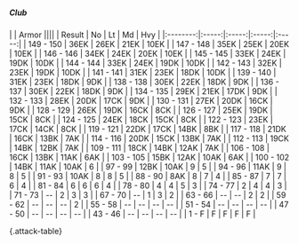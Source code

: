 ##### Club

|      |   Armor   ||||
|   Result   |   No   |   Lt   |   Md   |   Hvy   |
|:--------:|:-----:|:-----:|:-----:|:-----:|
| 149 - 150 | 36EK | 26EK | 21EK | 10EK |
| 147 - 148 | 35EK | 25EK | 20EK | 10EK |
| 146 - 146 | 34EK | 24EK | 20EK | 10EK |
| 145 - 145 | 33EK | 24EK | 19DK | 10DK |
| 144 - 144 | 33EK | 24EK | 19DK | 10DK |
| 142 - 143 | 32EK | 23EK | 19DK | 10DK |
| 141 - 141 | 31EK | 23EK | 18DK | 10DK |
| 139 - 140 | 31EK | 23EK | 18DK | 9DK |
| 138 - 138 | 30EK | 22EK | 18DK | 9DK |
| 136 - 137 | 30EK | 22EK | 18DK | 9DK |
| 134 - 135 | 29EK | 21EK | 17DK | 9DK |
| 132 - 133 | 28EK | 20DK | 17CK | 9DK |
| 130 - 131 | 27EK | 20DK | 16CK | 9DK |
| 128 - 129 | 26EK | 19DK | 16CK | 8CK |
| 126 - 127 | 25EK | 19DK | 15CK | 8CK |
| 124 - 125 | 24EK | 18CK | 15CK | 8CK |
| 122 - 123 | 23EK | 17CK | 14CK | 8CK |
| 119 - 121 | 22DK | 17CK | 14BK | 8BK |
| 117 - 118 | 21DK | 16CK | 13BK | 7AK |
| 114 - 116 | 20DK | 15CK | 13BK | 7AK |
| 112 - 113 | 19CK | 14BK | 12BK | 7AK |
| 109 - 111 | 18CK | 14BK | 12AK | 7AK |
| 106 - 108 | 16CK | 13BK | 11AK | 6AK |
| 103 - 105 | 15BK | 12AK | 10AK | 6AK |
| 100 - 102 | 14BK | 11AK | 10AK | 6 |
| 97 - 99 | 12BK | 10AK | 9 | 5 |
| 94 - 96 | 11AK | 9 | 8 | 5 |
| 91 - 93 | 10AK | 8 | 8 | 5 |
| 88 - 90 | 8AK | 8 | 7 | 4 |
| 85 - 87 | 7 | 7 | 6 | 4 |
| 81 - 84 | 6 | 6 | 6 | 4 |
| 78 - 80 | 4 | 4 | 5 | 3 |
| 74 - 77 | 2 | 4 | 4 | 3 |
| 71 - 73 | --  | 2 | 3 | 3 |
| 67 - 70 | --  | 1 | 3 | 2 |
| 63 - 66 | --  | --  | 2 | 2 |
| 59 - 62 | --  | --  | --  | 2 |
| 55 - 58 | --  | --  | --  | --  |
| 51 - 54 | --  | --  | --  | --  |
| 47 - 50 | --  | --  | --  | --  |
| 43 - 46 | --  | --  | --  | --  |
| 1 - F | F | F | F | F |

{.attack-table}
